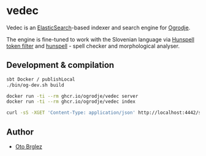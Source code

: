 # vedec

Vedec is an [ElasticSearch](https://www.elastic.co/elasticsearch)-based indexer and search engine for [Ogrodje](https://ogrodje.si).

The engine is fine-tuned to work with the Slovenian language via [Hunspell token filter](https://www.elastic.co/guide/en/elasticsearch/reference/current/analysis-hunspell-tokenfilter.html) and [hunspell](https://hunspell.github.io/) - spell checker and morphological analyser.

## Development & compilation

```bash
sbt Docker / publishLocal
./bin/og-dev.sh build

docker run -ti --rm ghcr.io/ogrodje/vedec server
docker run -ti --rm ghcr.io/ogrodje/vedec index

curl -sS -XGET 'Content-Type: application/json' http://localhost:4442/search -d '{}' | jq . | more
```

## Author

- [Oto Brglez](https://github.com/otobrglez)

